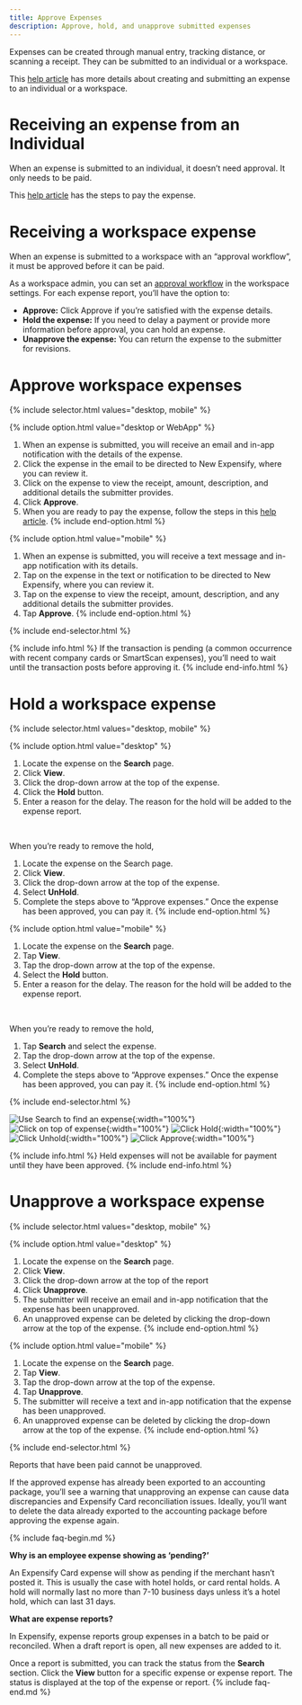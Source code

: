 ```yaml
---
title: Approve Expenses
description: Approve, hold, and unapprove submitted expenses
---
```

<div id="new-expensify" markdown="1">

Expenses can be created through manual entry, tracking distance, or scanning a receipt. They can be submitted to an individual or a workspace. 

This [help article](https://help.expensify.com/articles/new-expensify/expenses-&-payments/Create-an-expense) has more details about creating and submitting an expense to an individual or a workspace. 

# Receiving an expense from an Individual

When an expense is submitted to an individual, it doesn’t need approval. It only needs to be paid. 

This [help article](https://help.expensify.com/articles/new-expensify/expenses-&-payments/Pay-an-expense) has the steps to pay the expense. 

# Receiving a workspace expense

When an expense is submitted to a workspace with an “approval workflow”, it must be approved before it can be paid.

As a workspace admin, you can set an [approval workflow](https://help.expensify.com/articles/new-expensify/workspaces/Add-approvals) in the workspace settings. For each expense report, you’ll have the option to: 

- **Approve:** Click Approve if you’re satisfied with the expense details.
- **Hold the expense:** If you need to delay a payment or provide more information before approval, you can hold an expense.
- **Unapprove the expense:** You can return the expense to the submitter for revisions.

# Approve workspace expenses

{% include selector.html values="desktop, mobile" %}

{% include option.html value="desktop or WebApp" %}
1. When an expense is submitted, you will receive an email and in-app notification with the details of the expense.
2. Click the expense in the email to be directed to New Expensify, where you can review it.
3. Click on the expense to view the receipt, amount, description, and additional details the submitter provides.
4. Click **Approve**.
5. When you are ready to pay the expense, follow the steps in this [help article](https://help.expensify.com/articles/new-expensify/expenses-&-payments/Pay-an-expense).
{% include end-option.html %}

{% include option.html value="mobile" %}
1. When an expense is submitted, you will receive a text message and in-app notification with its details.
2. Tap on the expense in the text or notification to be directed to New Expensify, where you can review it.
3. Tap on the expense to view the receipt, amount, description, and any additional details the submitter provides.
4. Tap **Approve**.
{% include end-option.html %}

{% include end-selector.html %}

{% include info.html %}
If the transaction is pending (a common occurrence with recent company cards or SmartScan expenses), you’ll need to wait until the transaction posts before approving it. 
{% include end-info.html %}


# Hold a workspace expense

{% include selector.html values="desktop, mobile" %}

{% include option.html value="desktop" %}
1. Locate the expense on the **Search** page.
2. Click **View**.
3. Click the drop-down arrow at the top of the expense.
4. Click the **Hold** button.
5. Enter a reason for the delay. The reason for the hold will be added to the expense report.

<p style="padding-bottom:0">&nbsp;</p>

When you’re ready to remove the hold,

1. Locate the expense on the Search page.
2. Click **View**.
3. Click the drop-down arrow at the top of the expense.
4. Select **UnHold**.
5. Complete the steps above to “Approve expenses.” Once the expense has been approved, you can pay it.
{% include end-option.html %}

{% include option.html value="mobile" %}
1. Locate the expense on the **Search** page.
2. Tap **View**.
3. Tap the drop-down arrow at the top of the expense.
4. Select the **Hold** button.
5. Enter a reason for the delay. The reason for the hold will be added to the expense report.

<p style="padding-bottom:0">&nbsp;</p>

When you’re ready to remove the hold,

1. Tap **Search** and select the expense.
2. Tap the drop-down arrow at the top of the expense.
3. Select **UnHold**.
4. Complete the steps above to “Approve expenses.” Once the expense has been approved, you can pay it. 
{% include end-option.html %}

{% include end-selector.html %}

![Use Search to find an expense]({{site.url}}/assets/images/search-hold-01.png){:width="100%"}
![Click on top of expense]({{site.url}}/assets/images/search-hold-02.png){:width="100%"}
![Click Hold]({{site.url}}/assets/images/search-hold-03.png){:width="100%"}
![Click Unhold]({{site.url}}/assets/images/search-hold-04.png){:width="100%"}
![Click Approve]({{site.url}}/assets/images/search-hold-05.png){:width="100%"}

{% include info.html %}
Held expenses will not be available for payment until they have been approved.
{% include end-info.html %}

# Unapprove a workspace expense

{% include selector.html values="desktop, mobile" %}

{% include option.html value="desktop" %}
1. Locate the expense on the **Search** page.
2. Click **View**.
3. Click the drop-down arrow at the top of the report
4. Click **Unapprove**.
5. The submitter will receive an email and in-app notification that the expense has been unapproved.
6. An unapproved expense can be deleted by clicking the drop-down arrow at the top of the expense. 
{% include end-option.html %}

{% include option.html value="mobile" %}
1. Locate the expense on the **Search** page.
2. Tap **View**.
3. Tap the drop-down arrow at the top of the expense.
4. Tap **Unapprove**.
5. The submitter will receive a text and in-app notification that the expense has been unapproved.
6. An unapproved expense can be deleted by clicking the drop-down arrow at the top of the expense.
{% include end-option.html %}

{% include end-selector.html %}

Reports that have been paid cannot be unapproved. 

If the approved expense has already been exported to an accounting package, you’ll see a warning that unapproving an expense can cause data discrepancies and Expensify Card reconciliation issues. Ideally, you’ll want to delete the data already exported to the accounting package before approving the expense again.

{% include faq-begin.md %}

**Why is an employee expense showing as ‘pending?’**

An Expensify Card expense will show as pending if the merchant hasn’t posted it. This is usually the case with hotel holds, or card rental holds. A hold will normally last no more than 7-10 business days unless it’s a hotel hold, which can last 31 days. 

**What are expense reports?**

In Expensify, expense reports group expenses in a batch to be paid or reconciled. When a draft report is open, all new expenses are added to it. 

Once a report is submitted, you can track the status from the **Search** section. Click the **View** button for a specific expense or expense report. The status is displayed at the top of the expense or report.
{% include faq-end.md %}

</div>
